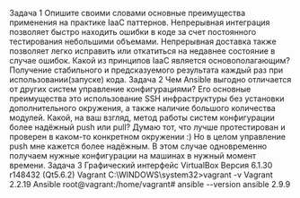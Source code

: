Задача 1
Опишите своими словами основные преимущества применения на практике IaaC паттернов.
Непрерывная интеграция позволяет быстро находить ошибки в коде за счет постоянного тестирования небольшими объемами. Непрерывная доставка также позволяет легко исправить или откатиться на недавнее состояние в случае ошибок.
Какой из принципов IaaC является основополагающим?
Получение стабильного и предсказуемого результата каждый раз при использовании(запуске) кода.
Задача 2
Чем Ansible выгодно отличается от других систем управление конфигурациями?
Его основные преимущества это использование SSH инфраструктуры без установки дополнительного окружения, а также наличие большого количества модулей.
Какой, на ваш взгляд, метод работы систем конфигурации более надёжный push или pull?
Думаю тот, что лучше протестирован и проверен в каком-то конкретном окружении :) Но в целом управление push мне кажется более надёжным. В этом случае одновременно получаем нужные конфигурации на машинах в нужный момент времени.
Задача 3
Графический интерфейс VirtualBox
Версия 6.1.30 r148432 (Qt5.6.2)
Vagrant
C:\WINDOWS\system32>vagrant -v
Vagrant 2.2.19
Ansible
root@vagrant:/home/vagrant# ansible --version
ansible 2.9.9

